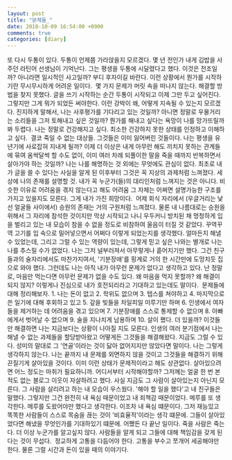 ```yaml
---
layout: post
title: "문제들_"
date: 2018-10-09 16:54:00 +0900
comments: true 
categories: [diary] 
---
```

또 다시 두통이 있다. 두통이 언제쯤 가라앉을지 모르겠다. 몇 년 전인가 내게 김밥을 사주던 라틴어 선생님이 기억난다. 그는 평생을 두통에 시달렸다고 했다. 이것은 전조일까? 아니라면 일시적인 사고일까? 부디 후자이길 바란다. 이런 상황에서 뭔가를 시작하기란 무시무시하게 어려운 일이다. 
몇 가지 문제가 머릿 속을 떠나지 않는다. 해결할 방법을 찾지 못했다. 글을 쓰기 시작하는 순간 두통이 시작되고 이제 그만 두고 싶어진다. 그렇지만 그게 뭐가 되었든 써야한다. 이런 강박이 왜, 어떻게 지속될 수 있는지 모르겠다. 진지하게 말해서, 나는 사후평가를 기다리고 있는 것일까? 아니면 정말로 우물거리는 소리들을 그저 토해내고 싶은 것일까? 뭔가를 해내고 싶다는 욕망이 나를 망가뜨릴까봐 두렵다. 나는 정말로 건강해지고 싶다. 최소한 건강하지 못한 상태를 인정하고 이해하고 싶다. 
결코 죽일 수 없는 대상들. 그것들은 이미 잃어버린 것들이다. 나는 평생을 유년기에 사로잡혀 지내게 될까? 이제 더 이상은 내게 아무런 해도 끼치지 못하는 관계들에 묶여 옴싹달싹 할 수도 없이, 이미 여러 차례 되풀이한 말을 죽을 때까지 반복하면서 살아가야 하는 것일까? 나는 나를 해명하는 것 외에는 무엇에도 관심이 없다. 최초로 내가 글을 쓸 수 있다는 사실을 알게 된 이후부터 그것은 꼭 지상의 과제처럼 느껴졌다. 세상에 나의 존재를 설명할 것. 내가 꼭 누군가(들)의 대리인처럼 느껴지는 것은 아니다. 비슷한 이유로 어려움을 겪지 않는다고 해도 어려움 그 자체는 어쩌면 설명가능한 구조를 가지고 있을지도 모른다. 그게 내가 가진 희망이다. 
어제 회식 자리에서 (우글거리는 낯선 얼굴들 사이에서) 승원의 존재는 거의 구원처럼 느껴졌다. 물론 내 나름대로는 승원을 위해서 그 자리에 참석한 것이지만 막상 시작되고 나니 우두커니 방치된 채 멍청하게 입을 벌리고 있는 내 모습이 참을 수 없을 정도로 비참하여 울음이 터질 것 같았다. 꾸역꾸역 고기를 입 속으로 밀어넣으면서 어쩌다 이렇게 되었는지를 생각했다. 얼마든지 해낼 수 있었는데, 그리고 그럴 수 있는 역량이 있는데, 그렇게 믿고 싶은 나와는 별개로 나는 나를 추스릴 수가 없었다. 나는 그저 널부러져서 아무렇게나 흩어지기만 했다. 그건 친구들과의 술자리에서도 마찬가지여서, '기분장애'를 핑계로 거의 한 시간만에 도망치듯 집으로 와야 했다. 그런데도 나는 아직 내가 아무런 문제가 없다고 생각하고 있다. 난 정말로, 마음만 먹는다면 아무런 문제가 없을 수도 있다. 왜 마음을 먹지 못할까? 왜 해결이 되지 않지? 이렇게나 진심으로 내가 호전되리라고 기대하고 있는데도 말이다. 
문제들에 대해 정리해보자. 1. 나는 돈이 없고 2. 학위도 없으며 3. 텝스를 쳐야하고 4. 마지막으로 쓴 일기에 대해 후회하고 있고 5. 갚을 빚들을 차일피일 미루기만 하며 6. 인생에서 여자들을 제거하는 데 어려움을 겪고 있으며 7. 기분장애를 스스로 통제할 수 없으며 8. 아빠에게서 벗어날 수 없으며 9. 술을 지나치게 남용하며 10. 살이 쪘다. 더 있을까? 이것들만 해결하면 나는 지금보다는 상황이 나아질 지도 모른다. 인생의 여러 분기점에서 나는 해낼 수 없는 과제들을 할당받아왔고 어떻게든 그것들을 해결해왔다. 지금도 그럴 수 있다. 성미의 말대로 그 '연골'이라는 것이 닳아 없어지지만 않았다면 말이다. 나는 그렇게 생각하지 않는다. 나는 끝까지 내 문제를 외면하지 않을 것이고 그것들을 해결하기 위해 끈질기게 살아있을 것이다. 이미 이런 상태가 문제적이라고 해도 상관없다. 살아있으려면 어느 정도는 마취가 필요하니까.
어디서부터 시작해야할까? 그저께는 얼굴 한 번 본 적도 없는 블로그 이웃이 자살하려고 했다. 사실 지금도 그 사람이 살아있는지 아닌지 모른다. 그 사람을 살리려고 하는 내 모습이 우스웠다. '해야 할 일을 했다'고 내 친구들은 말했다. 그렇지만 그건 완전히 내 욕심 때문이었고 내 죄책감 때문이었다. 메루를 또 생각한다. 메루를 도왔어야만 했다고 생각한다. 이조차 내 욕심 떄문이다. 그저 재능있고 똑똑한 사람들이 스스로 목숨을 끊는 것이 '비효율적'이라는 생각 떄문에. 그들이 살아있었다면 해냈을 무엇인가를 기대하있기 떄문에. 어쨌든 다 끝난 일이다. 죽을 사람은 죽는다. 더 이상 누군가를 알고싶지 않다. 사람들을 알게 되고 그들에 대해 책임감을 갖게 된다는 것이 무섭다. 
정교하게 고통을 다듬어야 한다. 고통을 부수고 쪼개어 세공해야만 한다. 물론 그럴 시간과 돈이 있을 때의 이야기다.

